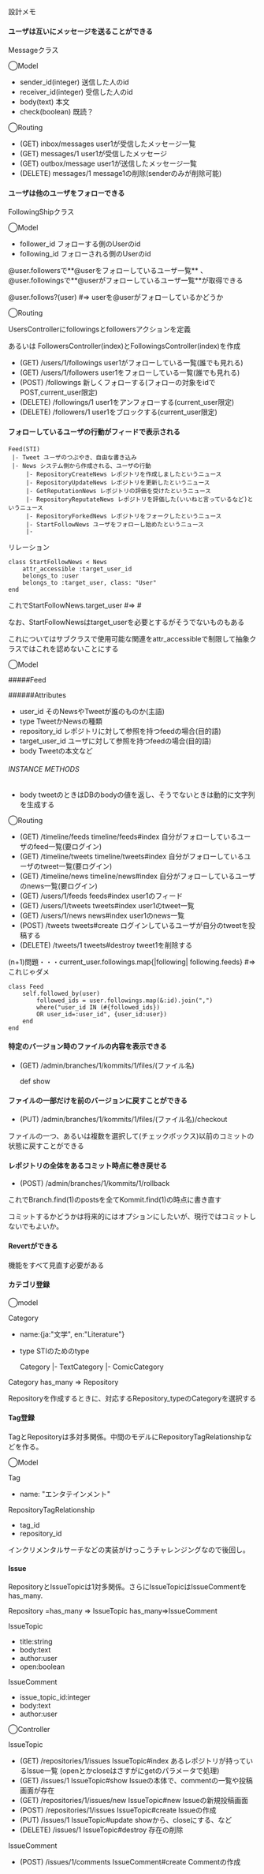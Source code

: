 設計メモ

#### ユーザは互いにメッセージを送ることができる
Messageクラス

◯Model

- sender_id(integer) 送信した人のid
- receiver_id(integer) 受信した人のid 
- body(text) 本文
- check(boolean) 既読？

◯Routing

- (GET) inbox/messages user1が受信したメッセージ一覧
- (GET) messages/1 user1が受信したメッセージ
- (GET) outbox/message user1が送信したメッセージ一覧
- (DELETE) messages/1 message1の削除(senderのみが削除可能)

#### ユーザは他のユーザをフォローできる
FollowingShipクラス

◯Model

- follower_id フォローする側のUserのid
- following_id フォローされる側のUserのid

@user.followersで**@userをフォローしているユーザ一覧** 、@user.followingsで**@userがフォローしているユーザ一覧**が取得できる

@user.follows?(user) #=> userを@userがフォローしているかどうか

◯Routing

UsersControllerにfollowingsとfollowersアクションを定義　

あるいは FollowersController(index)とFollowingsController(index)を作成

- (GET) /users/1/followings user1がフォローしている一覧(誰でも見れる)
- (GET) /users/1/followers user1をフォローしている一覧(誰でも見れる)
- (POST) /followings 新しくフォローする(フォローの対象をidでPOST,current_user限定)
- (DELETE) /followings/1 user1をアンフォローする(current_user限定)
- (DELETE) /followers/1 user1をブロックする(current_user限定)


#### フォローしているユーザの行動がフィードで表示される
	Feed(STI)
	 |- Tweet ユーザのつぶやき、自由な書き込み
	 |- News システム側から作成される、ユーザの行動
	 	 |- RepositoryCreateNews レポジトリを作成しましたというニュース
	 	 |- RepositoryUpdateNews レポジトリを更新したというニュース
	 	 |- GetReputationNews レポジトリの評価を受けたというニュース
	 	 |- RepositoryReputateNews レポジトリを評価した(いいねと言っているなど)というニュース
	 	 |- RepositoryForkedNews レポジトリをフォークしたというニュース
	 	 |- StartFollowNews ユーザをフォローし始めたというニュース
	 	 |- 

リレーション

	class StartFollowNews < News
		attr_accessible :target_user_id
		belongs_to :user
		belongs_to :target_user, class: "User"
	end
これでStartFollowNews.target_user #=> #<User>

なお、StartFollowNewsはtarget_userを必要とするがそうでないものもある

これについてはサブクラスで使用可能な関連をattr_accessibleで制限して抽象クラスではこれを認めないことにする
	

◯Model

#####Feed

######Attributes

- user_id そのNewsやTweetが誰のものか(主語)
- type TweetかNewsの種類
- repository_id レポジトリに対して参照を持つfeedの場合(目的語)
- target_user_id ユーザに対して参照を持つfeedの場合(目的語)
- body Tweetの本文など

###### INSTANCE METHODS

- body tweetのときはDBのbodyの値を返し、そうでないときは動的に文字列を生成する

◯Routing

- (GET) /timeline/feeds timeline/feeds#index 自分がフォローしているユーザのfeed一覧(要ログイン)
- (GET) /timeline/tweets timeline/tweets#index 自分がフォローしているユーザのtweet一覧(要ログイン)
- (GET) /timeline/news timeline/news#index 自分がフォローしているユーザのnews一覧(要ログイン)
- (GET) /users/1/feeds feeds#index user1のフィード
- (GET) /users/1/tweets tweets#index user1のtweet一覧
- (GET) /users/1/news news#index user1のnews一覧
- (POST) /tweets tweets#create ログインしているユーザが自分のtweetを投稿する
- (DELETE) /tweets/1 tweets#destroy tweet1を削除する




 
(n+1)問題・・・current_user.followings.map{|following| following.feeds} #=>これじゃダメ

	class Feed
		self.followed_by(user)
			followed_ids = user.followings.map(&:id).join(",")
			where("user_id IN (#{followed_ids}) 
			OR user_id=:user_id", {user_id:user})
		end
	end
	
#### 特定のバージョン時のファイルの内容を表示できる
- (GET) /admin/branches/1/kommits/1/files/(ファイル名)

	def show
		


#### ファイルの一部だけを前のバージョンに戻すことができる

- (PUT) /admin/branches/1/kommits/1/files/(ファイル名)/checkout

ファイルの一つ、あるいは複数を選択して(チェックボックス)以前のコミットの状態に戻すことができる


#### レポジトリの全体をあるコミット時点に巻き戻せる
- (POST) /admin/branches/1/kommits/1/rollback

これでBranch.find(1)のpostsを全てKommit.find(1)の時点に書き直す

コミットするかどうかは将来的にはオプションにしたいが、現行ではコミットしないでもよいか。

#### Revertができる

機能をすべて見直す必要がある


#### カテゴリ登録

◯model

Category 

- name:{ja:"文学", en:"Literature"}
- type STIのためのtype

	Category
	|- TextCategory
	|- ComicCategory


Category has_many => Repository

Repositoryを作成するときに、対応するRepository_typeのCategoryを選択する


#### Tag登録
TagとRepositoryは多対多関係。中間のモデルにRepositoryTagRelationshipなどを作る。

◯Model

Tag

- name: "エンタテインメント"

RepositoryTagRelationship

- tag_id
- repository_id

インクリメンタルサーチなどの実装がけっこうチャレンジングなので後回し。


#### Issue
RepositoryとIssueTopicは1対多関係。さらにIssueTopicはIssueCommentをhas_many.

Repository =has_many => IssueTopic has_many=>IssueComment

IssueTopic

- title:string
- body:text
- author:user
- open:boolean

IssueComment

- issue_topic_id:integer
- body:text
- author:user

◯Controller

IssueTopic

- (GET) /repositories/1/issues IssueTopic#index あるレポジトリが持っているIssue一覧 (openとかcloseはさすがにgetのパラメータで処理)
- (GET) /issues/1 IssueTopic#show Issueの本体で、commentの一覧や投稿画面が存在
- (GET) /repositories/1/issues/new IssueTopic#new Issueの新規投稿画面
- (POST) /repositories/1/issues IssueTopic#create Issueの作成
- (PUT) /issues/1 IssueTopic#update showから、closeにする、など
- (DELETE) /issues/1 IssueTopic#destroy 存在の削除

IssueComment

- (POST) /issues/1/comments IssueComment#create  Commentの作成　

















